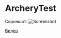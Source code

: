 # ArcheryTest
Скриншот:
![Screenshot](https://github.com/Colverok/ArcheryTest/assets/86455620/c98e49dc-372b-486f-a50f-2845efd85aec)

[Видео]([https://drive.google.com/file/d/1jOpOOVY6sXogLAWmDjrdVqMPNQqhaBjp/view?usp=sharing](https://drive.google.com/file/d/1jdO-3ralG1D-yz1w-W1AP3X0IkoYNt46/view?usp=sharing))
